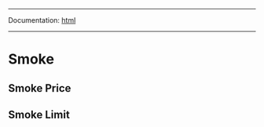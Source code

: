 -----

Documentation: [html](https://420integrated.com/wiki/)

-----

Smoke
===

Smoke Price
---------

Smoke Limit
---------


